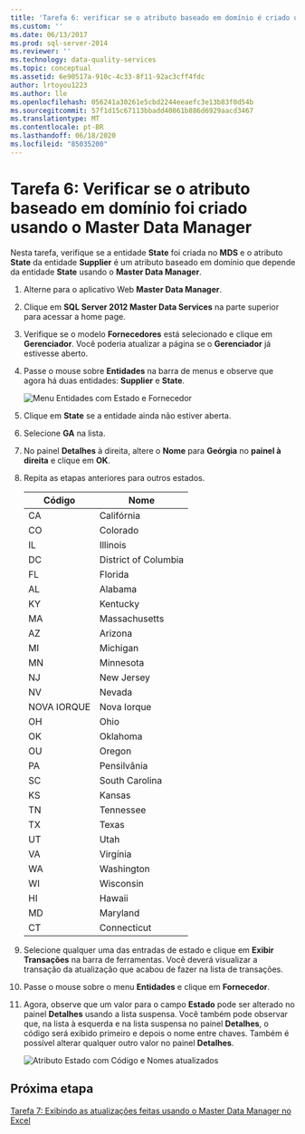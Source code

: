 ```yaml
---
title: 'Tarefa 6: verificar se o atributo baseado em domínio é criado usando Master Data Manager | Microsoft Docs'
ms.custom: ''
ms.date: 06/13/2017
ms.prod: sql-server-2014
ms.reviewer: ''
ms.technology: data-quality-services
ms.topic: conceptual
ms.assetid: 6e90517a-910c-4c33-8f11-92ac3cff4fdc
author: lrtoyou1223
ms.author: lle
ms.openlocfilehash: 056241a30261e5cbd2244eeaefc3e13b83f0d54b
ms.sourcegitcommit: 57f1d15c67113bbadd40861b886d6929aacd3467
ms.translationtype: MT
ms.contentlocale: pt-BR
ms.lasthandoff: 06/18/2020
ms.locfileid: "85035200"
---
```

# <a name="task-6-verify-that-the-domain-based-attribute-is-created-using-master-data-manager"></a>Tarefa 6: Verificar se o atributo baseado em domínio foi criado usando o Master Data Manager
  Nesta tarefa, verifique se a entidade **State** foi criada no **MDS** e o atributo **State** da entidade **Supplier** é um atributo baseado em domínio que depende da entidade **State** usando o **Master Data Manager**.

1.  Alterne para o aplicativo Web **Master Data Manager**.

2.  Clique em **SQL Server 2012 Master Data Services** na parte superior para acessar a home page.

3.  Verifique se o modelo **Fornecedores** está selecionado e clique em **Gerenciador**. Você poderia atualizar a página se o **Gerenciador** já estivesse aberto.

4.  Passe o mouse sobre **Entidades** na barra de menus e observe que agora há duas entidades: **Supplier** e **State**.

     ![Menu Entidades com Estado e Fornecedor](../../2014/tutorials/media/et-verifythatthedbaiscreatedusingmdm-01.jpg "Menu Entidades com Estado e Fornecedor")

5.  Clique em **State** se a entidade ainda não estiver aberta.

6.  Selecione **GA** na lista.

7.  No painel **Detalhes** à direita, altere o **Nome** para **Geórgia** no **painel à direita** e clique em **OK**.

8.  Repita as etapas anteriores para outros estados.

    |Código|Nome|
    |----------|----------|
    |CA|Califórnia|
    |CO|Colorado|
    |IL|Illinois|
    |DC|District of Columbia|
    |FL|Florida|
    |AL|Alabama|
    |KY|Kentucky|
    |MA|Massachusetts|
    |AZ|Arizona|
    |MI|Michigan|
    |MN|Minnesota|
    |NJ|New Jersey|
    |NV|Nevada|
    |NOVA IORQUE|Nova Iorque|
    |OH|Ohio|
    |OK|Oklahoma|
    |OU|Oregon|
    |PA|Pensilvânia|
    |SC|South Carolina|
    |KS|Kansas|
    |TN|Tennessee|
    |TX|Texas|
    |UT|Utah|
    |VA|Virgínia|
    |WA|Washington|
    |WI|Wisconsin|
    |HI|Hawaii|
    |MD|Maryland|
    |CT|Connecticut|

9. Selecione qualquer uma das entradas de estado e clique em **Exibir Transações** na barra de ferramentas. Você deverá visualizar a transação da atualização que acabou de fazer na lista de transações.

10. Passe o mouse sobre o menu **Entidades** e clique em **Fornecedor**.

11. Agora, observe que um valor para o campo **Estado** pode ser alterado no painel **Detalhes** usando a lista suspensa. Você também pode observar que, na lista à esquerda e na lista suspensa no painel **Detalhes**, o código será exibido primeiro e depois o nome entre chaves. Também é possível alterar qualquer outro valor no painel **Detalhes**.

     ![Atributo Estado com Código e Nomes atualizados](../../2014/tutorials/media/et-verifythatthedbaiscreatedusingmdm-02.jpg "Atributo Estado com Código e Nomes atualizados")

## <a name="next-step"></a>Próxima etapa
 [Tarefa 7: Exibindo as atualizações feitas usando o Master Data Manager no Excel](../../2014/tutorials/task-7-viewing-updates-made-using-master-data-manager-in-excel.md)


